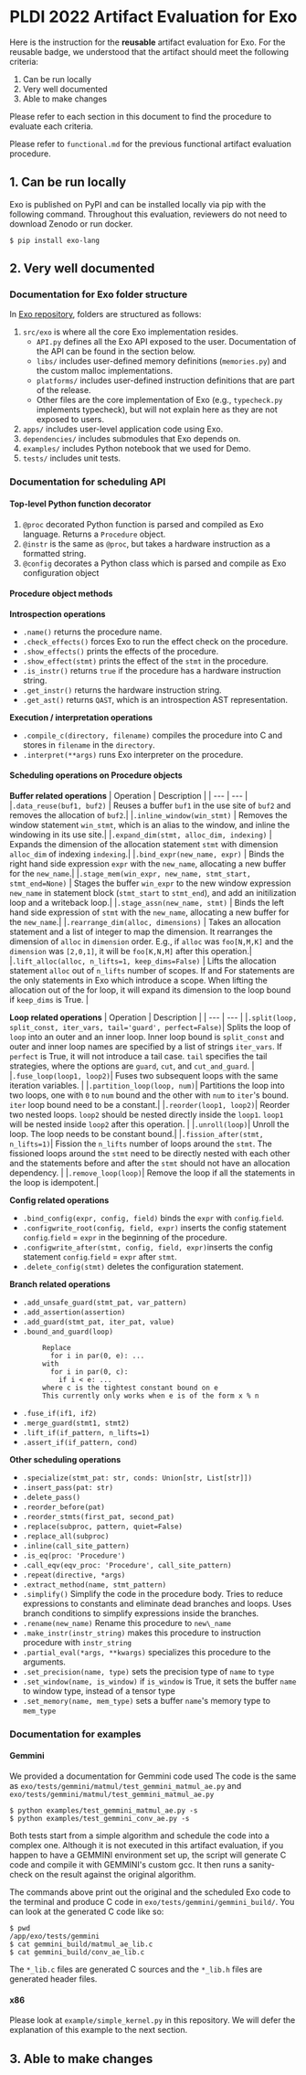 # PLDI 2022 Artifact Evaluation for Exo

Here is the instruction for the **reusable** artifact evaluation for Exo.
For the reusable badge, we understood that the artifact should meet the following criteria:
1. Can be run locally
2. Very well documented
3. Able to make changes

Please refer to each section in this document to find the procedure to evaluate each criteria.

Please refer to `functional.md` for the previous functional artifact evaluation procedure.

## 1. Can be run locally

Exo is published on PyPI and can be installed locally via pip with the following command. Throughout this evaluation, reviewers do not need to download Zenodo or run docker.

```
$ pip install exo-lang
```

## 2. Very well documented

### Documentation for Exo folder structure

In [Exo repository](https://github.com/ChezJrk/exo), folders are structured as follows:
1. `src/exo` is where all the core Exo implementation resides.
   - `API.py` defines all the Exo API exposed to the user. Documentation of the API can be found in the section below.
   - `libs/` includes user-defined memory definitions (`memories.py`) and the custom malloc implementations.
   - `platforms/` includes user-defined instruction definitions that are part of the release.
   - Other files are the core implementation of Exo (e.g., `typecheck.py` implements typecheck), but will not explain here as they are not exposed to users.
2. `apps/` includes user-level application code using Exo.
3. `dependencies/` includes submodules that Exo depends on.
4. `examples/` includes Python notebook that we used for Demo.
5. `tests/` includes unit tests.

### Documentation for scheduling API

#### Top-level Python function decorator
1. `@proc`  decorated Python function is parsed and compiled as Exo language. Returns a `Procedure` object.
2. `@instr` is the same as `@proc`,  but takes a hardware instruction as a formatted string.
3. `@config` decorates a Python class which is parsed and compile as Exo configuration object 

#### Procedure object methods
**Introspection operations**
- `.name()` returns the procedure name.
- `.check_effects()` forces Exo to run the effect check on the procedure.
- `.show_effects()` prints the effects of the procedure.
- `.show_effect(stmt)` prints the effect of the `stmt` in the procedure.
- `.is_instr()` returns `true` if the procedure has a hardware instruction string.
- `.get_instr()` returns the hardware instruction string.
- `.get_ast()` returns `QAST`, which is an introspection AST representation.

**Execution / interpretation operations**
- `.compile_c(directory, filename)` compiles the procedure into C and stores in `filename` in the `directory`.
- `.interpret(**args)` runs Exo interpreter on the procedure.

#### Scheduling operations on Procedure objects
**Buffer related operations**
| Operation | Description |
| --- | --- |
|`.data_reuse(buf1, buf2)` | Reuses a buffer `buf1` in the use site of `buf2` and removes the allocation of `buf2`.|
|`.inline_window(win_stmt)` | Removes the window statement `win_stmt`, which is an alias to the window, and inline the windowing in its use site.|
|`.expand_dim(stmt, alloc_dim, indexing)` | Expands the dimension of the allocation statement `stmt` with dimension `alloc_dim` of indexing `indexing`.|
|`.bind_expr(new_name, expr)` | Binds the right hand side expression `expr` with the `new_name`, allocating a new buffer for the `new_name`.|
|`.stage_mem(win_expr, new_name, stmt_start, stmt_end=None)` | Stages the buffer `win_expr` to the new window expression `new_name` in statement block (`stmt_start` to `stmt_end`), and add an initilization loop and a writeback loop.|
|`.stage_assn(new_name, stmt)` | Binds the left hand side expression of `stmt` with the `new_name`, allocating a new buffer for the `new_name`.|
|`.rearrange_dim(alloc, dimensions)` | Takes an allocation statement and a list of integer to map the dimension. It rearranges the dimension of `alloc` in `dimension` order. E.g., if `alloc` was `foo[N,M,K]` and the `dimension` was `[2,0,1]`, it will be `foo[K,N,M]` after this operation.|
|`.lift_alloc(alloc, n_lifts=1, keep_dims=False)` | Lifts the allocation statement `alloc` out of `n_lifts` number of scopes. If and For statements are the only statements in Exo which introduce a scope. When lifting the allocation out of the for loop, it will expand its dimension to the loop bound if `keep_dims` is True. |

**Loop related operations**
| Operation | Description |
| --- | --- |
|`.split(loop, split_const, iter_vars, tail='guard', perfect=False)`| Splits the loop of `loop` into an outer and an inner loop. Inner loop bound is `split_const` and outer and inner loop names are specified by a list of strings `iter_vars`. If `perfect` is True, it will not introduce a tail case. `tail` specifies the tail strategies, where the options are `guard`, `cut`, and `cut_and_guard`. |
|`.fuse_loop(loop1, loop2)`| Fuses two subsequent loops with the same iteration variables. |
|`.partition_loop(loop, num)`| Partitions the loop into two loops, one with `0` to `num` bound and the other with `num` to `iter`'s bound. `iter` loop bound need to be a constant.|
|`.reorder(loop1, loop2)`| Reorder two nested loops. `loop2` should be nested directly inside the `loop1`. `loop1` will be nested inside `loop2` after this operation. |
|`.unroll(loop)`| Unroll the loop. The loop needs to be constant bound.|
|`.fission_after(stmt, n_lifts=1)`| Fission the `n_lifts` number of loops around the `stmt`. The fissioned loops around the `stmt` need to be directly nested with each other and the statements before and after the `stmt` should not have an allocation dependency. |
|`.remove_loop(loop)`| Remove the loop if all the statements in the loop is idempotent.|

**Config related operations**
- `.bind_config(expr, config, field)` binds the `expr` with `config`.`field`. 
- `.configwrite_root(config, field, expr)` inserts the config statement `config`.`field` = `expr` in the beginning of the procedure.
- `.configwrite_after(stmt, config, field, expr)`inserts the config statement `config`.`field` = `expr` after `stmt`.
- `.delete_config(stmt)` deletes the configuration statement.

**Branch related operations**
- `.add_unsafe_guard(stmt_pat, var_pattern)`
- `.add_assertion(assertion)`
- `.add_guard(stmt_pat, iter_pat, value)`
- `.bound_and_guard(loop)`
```
        Replace
          for i in par(0, e): ...
        with
          for i in par(0, c):
            if i < e: ...
        where c is the tightest constant bound on e
        This currently only works when e is of the form x % n
```
- `.fuse_if(if1, if2)`
- `.merge_guard(stmt1, stmt2)`
- `.lift_if(if_pattern, n_lifts=1)`
- `.assert_if(if_pattern, cond)`

**Other scheduling operations**
- `.specialize(stmt_pat: str, conds: Union[str, List[str]])`
- `.insert_pass(pat: str)`
- `.delete_pass()`
- `.reorder_before(pat)`
- `.reorder_stmts(first_pat, second_pat)`
- `.replace(subproc, pattern, quiet=False)`
- `.replace_all(subproc)`
- `.inline(call_site_pattern)`
- `.is_eq(proc: 'Procedure')`
- `.call_eqv(eqv_proc: 'Procedure', call_site_pattern)`
- `.repeat(directive, *args)`
- `.extract_method(name, stmt_pattern)`
- `.simplify()` Simplify the code in the procedure body. Tries to reduce expressions
        to constants and eliminate dead branches and loops. Uses branch
        conditions to simplify expressions inside the branches.
- `.rename(new_name)` Rename this procedure to `new\_name`
- `.make_instr(instr_string)` makes this procedure to instruction procedure with `instr_string`
- `.partial_eval(*args, **kwargs)` specializes this procedure to the arguments.
- `.set_precision(name, type)` sets the precision type of `name` to `type`
- `.set_window(name, is_window)` if `is_window` is True, it sets the buffer `name` to window type, instead of a tensor type
- `.set_memory(name, mem_type)` sets a buffer `name`'s memory type to `mem_type`


### Documentation for examples

#### Gemmini

We provided a documentation for Gemmini code used
The code is the same as `exo/tests/gemmini/matmul/test_gemmini_matmul_ae.py` and `exo/tests/gemmini/matmul/test_gemmini_matmul_ae.py`

```
$ python examples/test_gemmini_matmul_ae.py -s
$ python examples/test_gemmini_conv_ae.py -s
```

Both tests start from a simple algorithm and schedule the code into a complex one.
Although it is not executed in this artifact evaluation, if you happen to have a GEMMINI
environment set up, the script will generate C code and compile it with GEMMINI's custom
gcc. It then runs a sanity-check on the result against the original algorithm.

The commands above print out the original and the scheduled Exo code to the terminal and
produce C code in `exo/tests/gemmini/gemmini_build/`. You can look at the generated C
code like so:

```
$ pwd
/app/exo/tests/gemmini
$ cat gemmini_build/matmul_ae_lib.c
$ cat gemmini_build/conv_ae_lib.c
```

The `*_lib.c` files are generated C sources and the `*_lib.h` files are generated header
files.

#### x86

Please look at `example/simple_kernel.py` in this repository. We will defer the explanation of this
example to the next section.

## 3. Able to make changes





